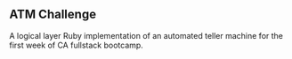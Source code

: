## ATM Challenge

A logical layer Ruby implementation of an automated teller machine for the first week of CA fullstack bootcamp.
